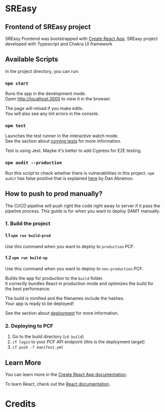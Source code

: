# **SREasy**

## Frontend of SREasy project

SREasy Frontend was bootstrapped with [Create React App](https://github.com/facebook/create-react-app).
SREasy project developed with Typescript and Chakra UI framework

## Available Scripts

In the project directory, you can run:

### `npm start`

Runs the app in the development mode.\
Open [http://localhost:3000](http://localhost:3000) to view it in the browser.

The page will reload if you make edits.\
You will also see any lint errors in the console.

### `npm test`

Launches the test runner in the interactive watch mode.\
See the section about [running tests](https://facebook.github.io/create-react-app/docs/running-tests) for more information.

Test is using Jest. Maybe it's better to add Cypress for E2E testing.

### `npm audit --production`

Run this script to check whether there is vulnerabilities in this project. `npm audit` has false positive that is explained [here](https://github.com/facebook/create-react-app/issues/11174) by Dan Abramov.

## How to push to prod manually?

The CI/CD pipeline will push right the code right away to server if it pass the pipeline process.
This guide is for when you want to deploy SAMT manually.

### 1. Build the project 

#### 1.1 `npm run build-prod`
Use this command when you want to deploy to `production` PCF.

#### 1.2 `npm run build-np`
Use this command when you want to deploy to `non-production` PCF.

Builds the app for production to the `build` folder.\
It correctly bundles React in production mode and optimizes the build for the best performance.

The build is minified and the filenames include the hashes.\
Your app is ready to be deployed!

See the section about [deployment](https://facebook.github.io/create-react-app/docs/deployment) for more information.

### 2. Deploying to PCF

1. Go to the build directory (`cd build`)
2. `cf login` to your PCF API endpoint (this is the deployment target)
3. `cf push -f manifest.yml`

## Learn More

You can learn more in the [Create React App documentation](https://facebook.github.io/create-react-app/docs/getting-started).

To learn React, check out the [React documentation](https://reactjs.org/).

# Credits



